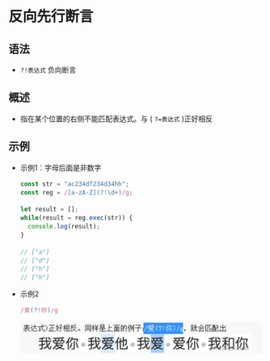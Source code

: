 # 反向先行断言

## 语法

+ `?!表达式` 负向断言

## 概述

+ 指在某个位置的右侧不能匹配表达式。与 ( `?=表达式` )正好相反

## 示例

+ 示例1：字母后面是非数字

  ```js
  const str = "ac234df234d34hh";
  const reg = /[a-zA-Z](?!\d+)/g;

  let result = [];
  while(result = reg.exec(str)) {
    console.log(result);
  }

  // ["a"]
  // ["d"]
  // ["h"]
  // ["h"]
  ```

+ 示例2

  ```js
  /爱(?!你)/g
  ```

  ![正向先行断言](./images/反向先行断言.jpg)
